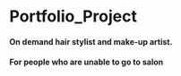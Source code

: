 # Portfolio_Project
#### On demand hair stylist and make-up artist.
#### For people who are unable to go to salon
